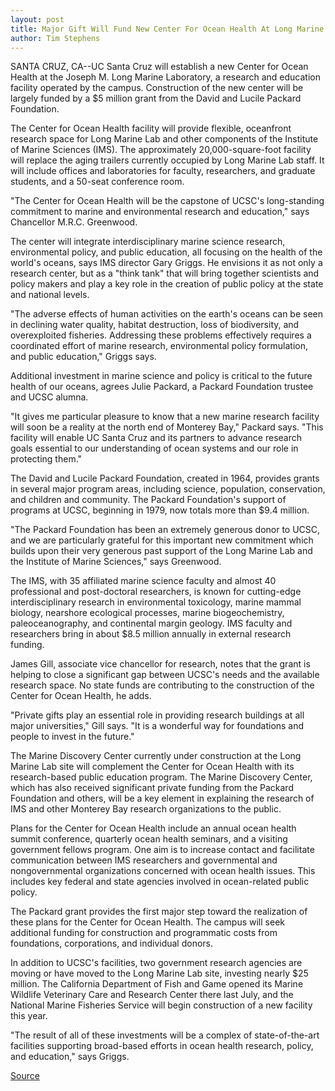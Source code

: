```yaml
---
layout: post
title: Major Gift Will Fund New Center For Ocean Health At Long Marine Laboratory
author: Tim Stephens
---
```


SANTA CRUZ, CA--UC Santa Cruz will establish a new Center for Ocean Health at the Joseph M. Long Marine Laboratory, a research and education facility operated by the campus. Construction of the new center will be largely funded by a $5 million grant from the David and Lucile Packard Foundation.

The Center for Ocean Health facility will provide flexible, oceanfront research space for Long Marine Lab and other components of the Institute of Marine Sciences (IMS). The approximately 20,000-square-foot facility will replace the aging trailers currently occupied by Long Marine Lab staff. It will include offices and laboratories for faculty, researchers, and graduate students, and a 50-seat conference room.

"The Center for Ocean Health will be the capstone of UCSC's long-standing commitment to marine and environmental research and education," says Chancellor M.R.C. Greenwood.

The center will integrate interdisciplinary marine science research, environmental policy, and public education, all focusing on the health of the world's oceans, says IMS director Gary Griggs. He envisions it as not only a research center, but as a "think tank" that will bring together scientists and policy makers and play a key role in the creation of public policy at the state and national levels.

"The adverse effects of human activities on the earth's oceans can be seen in declining water quality, habitat destruction, loss of biodiversity, and overexploited fisheries. Addressing these problems effectively requires a coordinated effort of marine research, environmental policy formulation, and public education," Griggs says.

Additional investment in marine science and policy is critical to the future health of our oceans, agrees Julie Packard, a Packard Foundation trustee and UCSC alumna.

"It gives me particular pleasure to know that a new marine research facility will soon be a reality at the north end of Monterey Bay," Packard says. "This facility will enable UC Santa Cruz and its partners to advance research goals essential to our understanding of ocean systems and our role in protecting them."

The David and Lucile Packard Foundation, created in 1964, provides grants in several major program areas, including science, population, conservation, and children and community. The Packard Foundation's support of programs at UCSC, beginning in 1979, now totals more than $9.4 million.

"The Packard Foundation has been an extremely generous donor to UCSC, and we are particularly grateful for this important new commitment which builds upon their very generous past support of the Long Marine Lab and the Institute of Marine Sciences," says Greenwood.

The IMS, with 35 affiliated marine science faculty and almost 40 professional and post-doctoral researchers, is known for cutting-edge interdisciplinary research in environmental toxicology, marine mammal biology, nearshore ecological processes, marine biogeochemistry, paleoceanography, and continental margin geology. IMS faculty and researchers bring in about $8.5 million annually in external research funding.

James Gill, associate vice chancellor for research, notes that the grant is helping to close a significant gap between UCSC's needs and the available research space. No state funds are contributing to the construction of the Center for Ocean Health, he adds.

"Private gifts play an essential role in providing research buildings at all major universities," Gill says. "It is a wonderful way for foundations and people to invest in the future."

The Marine Discovery Center currently under construction at the Long Marine Lab site will complement the Center for Ocean Health with its research-based public education program. The Marine Discovery Center, which has also received significant private funding from the Packard Foundation and others, will be a key element in explaining the research of IMS and other Monterey Bay research organizations to the public.

Plans for the Center for Ocean Health include an annual ocean health summit conference, quarterly ocean health seminars, and a visiting government fellows program. One aim is to increase contact and facilitate communication between IMS researchers and governmental and nongovernmental organizations concerned with ocean health issues. This includes key federal and state agencies involved in ocean-related public policy.

The Packard grant provides the first major step toward the realization of these plans for the Center for Ocean Health. The campus will seek additional funding for construction and programmatic costs from foundations, corporations, and individual donors.

In addition to UCSC's facilities, two government research agencies are moving or have moved to the Long Marine Lab site, investing nearly $25 million. The California Department of Fish and Game opened its Marine Wildlife Veterinary Care and Research Center there last July, and the National Marine Fisheries Service will begin construction of a new facility this year.

"The result of all of these investments will be a complex of state-of-the-art facilities supporting broad-based efforts in ocean health research, policy, and education," says Griggs.

[Source](http://www1.ucsc.edu/news_events/press_releases/archive/97-98/06-98/060898-Major_gift_will_fun.html "Permalink to 060898-Major_gift_will_fun")
